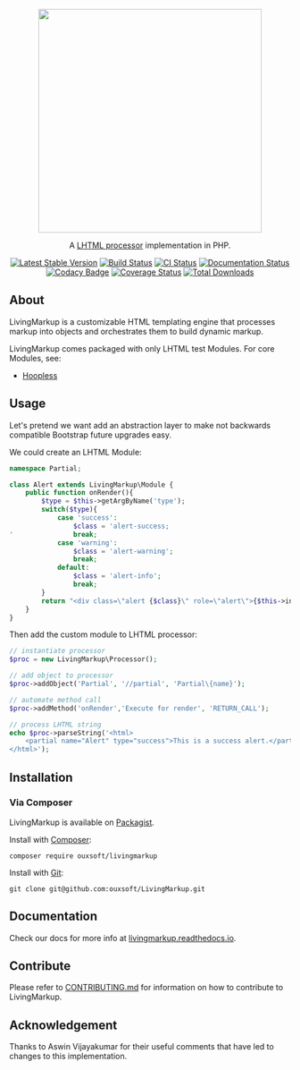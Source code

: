 <p align="center"><img src="https://github.com/hxtree/LivingMarkup/raw/master/assets/images/logo/434x100.jpg" width="400"></p>
 
<p align="center">
A <a href="https://github.com/ouxsoft/LHTML">LHTML processor</a> implementation in PHP.
</p>

<p align="center">
<a href="https://packagist.org/packages/hxtree/livingmarkup"><img src="https://poser.pugx.org/hxtree/livingmarkup/v/stable" alt="Latest Stable Version"></a> 
<a href="https://travis-ci.org/github/ouxsoft/LivingMarkup"><img src="https://travis-ci.org/ouxsoft/LivingMarkup.svg?branch=master" alt="Build Status"></a>
<a href="https://github.com/hxtree/livingMarkup/actions"><img src="https://github.com/hxtree/livingMarkup/workflows/CI/badge.svg" alt="CI Status"></a>
<a href="https://livingmarkup.readthedocs.io/en/latest/?badge=latest"><img src="https://readthedocs.org/projects/livingmarkup/badge/?version=latest" alt="Documentation Status"></a>
<a href="https://app.codacy.com/manual/hxtree/LivingMarkup?utm_source=github.com&amp;utm_medium=referral&amp;utm_content=hxtree/LivingMarkup&amp;utm_campaign=Badge_Grade_Dashboard"><img src="https://api.codacy.com/project/badge/Grade/bfc76aaebde44a7fa239963e54883755" alt="Codacy Badge"></a>
<a href='https://coveralls.io/github/ouxsoft/LivingMarkup?branch=%28HEAD+detached+at+3e5988b%29'><img src='https://coveralls.io/repos/github/ouxsoft/LivingMarkup/badge.svg?branch=%28HEAD+detached+at+3e5988b%29' alt='Coverage Status' /></a>
<a href="https://packagist.org/packages/hxtree/livingmarkup"><img src="https://poser.pugx.org/hxtree/livingmarkup/downloads" alt="Total Downloads"></a> 
</p>

## About
LivingMarkup is a customizable HTML templating engine that processes markup into objects and orchestrates them to build
dynamic markup. 

LivingMarkup comes packaged with only LHTML test Modules. For core Modules, see:
 * [Hoopless](https://github.com/ouxsoft/hoopless)

## Usage
Let's pretend we want add an abstraction layer to make not backwards compatible Bootstrap future upgrades easy.
 
We could create an LHTML Module:
```php
namespace Partial;

class Alert extends LivingMarkup\Module {
    public function onRender(){
        $type = $this->getArgByName('type');
        switch($type){
            case 'success':
                $class = 'alert-success;
'               break;
            case 'warning':
                $class = 'alert-warning';
                break;
            default:
                $class = 'alert-info';
                break;
        }
        return "<div class=\"alert {$class}\" role=\"alert\">{$this->innerText()}</div>";
    }
}
```

Then add the custom module to LHTML processor: 
```php
// instantiate processor
$proc = new LivingMarkup\Processor();

// add object to processor
$proc->addObject('Partial', '//partial', 'Partial\{name}');

// automate method call
$proc->addMethod('onRender','Execute for render', 'RETURN_CALL');

// process LHTML string
echo $proc->parseString('<html>
    <partial name="Alert" type="success">This is a success alert.</partial>
</html>');

```

## Installation

### Via Composer
LivingMarkup is available on [Packagist](https://packagist.org/packages/hxtree/livingMarkup).

Install with [Composer](https://getcomposer.org/download/):
```shell script
composer require ouxsoft/livingmarkup
```

Install with [Git](https://git-scm.com/):
```shell script
git clone git@github.com:ouxsoft/LivingMarkup.git
```

## Documentation
Check our docs for more info at [livingmarkup.readthedocs.io](https://livingmarkup.readthedocs.io).

## Contribute

Please refer to [CONTRIBUTING.md](https://github.com/hxtree/LivingMarkup/blob/master/.github/workflows/CONTRIBUTING.md) for 
information on how to contribute to LivingMarkup.

## Acknowledgement

Thanks to Aswin Vijayakumar for their useful comments that have led to changes to this implementation.
